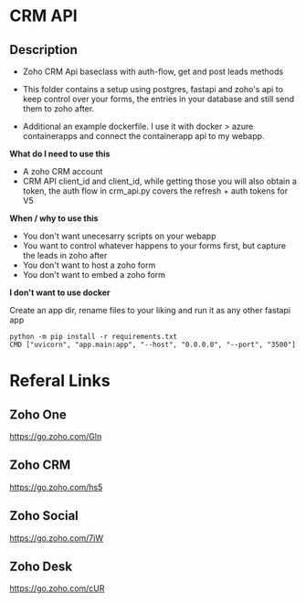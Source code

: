 # CRM API

## Description

- Zoho CRM Api baseclass with auth-flow, get and post leads methods 

- This folder contains a setup using postgres, fastapi and zoho's api to keep control over your forms, the entries in your database and still send them to zoho after. 

- Additional an example dockerfile. I use it with docker > azure containerapps and connect the containerapp api to my webapp. 

**What do I need to use this** 

- A zoho CRM account 
- CRM API client_id and client_id, while getting those you will also obtain a token, the auth flow in crm_api.py covers the refresh + auth tokens for V5

**When / why to use this** 

- You don't want unecesarry scripts on your webapp
- You want to control whatever happens to your forms first, but capture the leads in zoho after
- You don't want to host a zoho form
- You don't want to embed a zoho form

**I don't want to use docker** 

Create an app dir, rename files to your liking and run it as any other fastapi app

```
python -m pip install -r requirements.txt
CMD ["uvicorn", "app.main:app", "--host", "0.0.0.0", "--port", "3500"]
```



# Referal Links

## Zoho One 
https://go.zoho.com/Gln

## Zoho CRM 

https://go.zoho.com/hs5

## Zoho Social  

https://go.zoho.com/7jW

## Zoho Desk 

https://go.zoho.com/cUR

